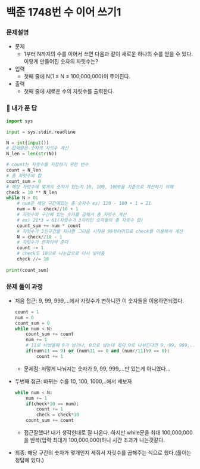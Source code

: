 # 백준 1748번 수 이어 쓰기1

### 문제설명

- 문제
  - 1부터 N까지의 수를 이어서 쓰면 다음과 같이 새로운 하나의 수를 얻을 수 있다. 이렇게 만들어진 숫자의 자릿수는?
- 입력
  - 첫째 줄에 N(1 ≤ N ≤ 100,000,000)이 주어진다.
- 출력
  - 첫째 줄에 새로운 수의 자릿수를 출력한다.



### :full_moon_with_face: 내가 푼 답

```python
import sys

input = sys.stdin.readline

N = int(input())
# 입력받은 숫자의 자릿수 계산
N_len = len(str(N))

# count는 자릿수를 저장하기 위한 변수
count = N_len
# 총 자릿수의 합
count_sum = 0
# 해당 자릿수에 몇개의 숫자가 있는지 10, 100, 1000을 기준으로 계산하기 위해
check = 10 ** N_len
while N > 0:
    # num은 해당 구간에있는 총 숫자수 ex) 120 - 100 + 1 = 21
    num = N - check//10 + 1
    # 자릿수와 구간에 있는 숫자를 곱해서 총 자릿수 계산
    # ex) 21*3 = 61(자릿수가 3자리인 숫자들의 총 자릿수 합)
    count_sum += num * count
    # 자릿수가 3인구간을 지나면 그다음 시작은 99부터이므로 check를 이용해서 계산
    N = check//10 - 1
    # 자릿수가 한자리씩 준다
    count -= 1
    # check도 10으로 나눈값으로 다시 넣어줌
    check //= 10
    
print(count_sum)
```



### 문제 풀이 과정

- 처음 접근: 9, 99, 999,...에서 자릿수가 변하니깐 이 숫자들을 이용하면되겠다.

  ```python
  count = 1
  num = 0
  count_sum = 0
  while num < N:
      count_sum += count
      num += 1
      # 11로 나눴을때 9가 남거나, 0으로 남는데 몫이 9로 나눠진다면 9, 99, 999,..로 판단
      if(num%11 == 9) or (num%11 == 0 and (num//11)%9 == 0):
          count += 1
  ```

  - 문제점: 저렇게 나눠지는 숫자가 9, 99, 999,...만 있는게 아니였다...

- 두번째 접근: 바뀌는 수를 10, 100, 1000,..에서 세보자

  ```python
  while num < N:
      num += 1
      if(check*10 == num):
          count += 1
          check = check*10
      count_sum += count
  ```

  - 접근잘했다! 내가 생각한대로 잘 나온다. 하지만 while문을 최대 100,000,000을 반복(입력 최대가 100,000,000)하니 시간 초과가 나는것같다.

- 최종: 해당 구간의 숫자가 몇개인지 세줘서 자릿수를 곱해주는 식으로 했다.(풀이는 정답에 있다.)


